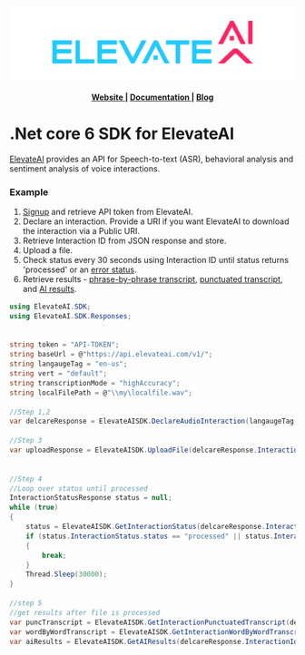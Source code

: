 <p align="center">
<img src="https://raw.githubusercontent.com/NICEElevateAI/NICEElevateAI/main/images/ElevateAI-blue-red-logo.png" />
</p>

<div align="center"><a name="menu"></a>
  <h4>
    <a href="https://www.elevateai.com">
      Website
    </a>
    <span> | </span>
    <a href="https://docs.elevateai.com">
      Documentation
    </a>
    <span> | </span>
    <a href="https://www.elevateai.com/blogs">
      Blog
    </a>
  </h4>
</div>

# .Net core 6 SDK for ElevateAI

[ElevateAI](https://www.elevateai.com) provides an API for Speech-to-text (ASR), behavioral analysis and sentiment analysis of voice interactions.

### Example
1. [Signup](https://app.elevateai.com) and retrieve API token from ElevateAI.
1. Declare an interaction. Provide a URI if you want ElevateAI to download the interaction via a Public URI.
2. Retrieve Interaction ID from JSON response and store.
3. Upload a file.
4. Check status every 30 seconds using Interaction ID until status returns 'processed' or an [error status](https://docs.elevateai.com/tutorials/check-the-processing-status).
5. Retrieve results - [phrase-by-phrase transcript](https://docs.elevateai.com/tutorials/get-phrase-by-phrase-transcript), [punctuated transcript](https://docs.elevateai.com/tutorials/get-punctuated-transcript), and [AI results](https://docs.elevateai.com/tutorials/get-cx-ai).

```c#
using ElevateAI.SDK;
using ElevateAI.SDK.Responses;


string token = "API-TOKEN";
string baseUrl = @"https://api.elevateai.com/v1/";
string langaugeTag = "en-us";
string vert = "default";
string transcriptionMode = "highAccuracy";
string localFilePath = @"\\my\localfile.wav";

//Step 1,2
var delcareResponse = ElevateAISDK.DeclareAudioInteraction(langaugeTag, vert, transcriptionMode, token, true, null, baseUrl);

//Step 3
var uploadResponse = ElevateAISDK.UploadFile(delcareResponse.InteractionIdentifier.Value.ToString(), token, localFilePath, baseUrl);


//Step 4
//Loop over status until processed
InteractionStatusResponse status = null;
while (true)
{
    status = ElevateAISDK.GetInteractionStatus(delcareResponse.InteractionIdentifier.Value.ToString(), token, baseUrl);
    if (status.InteractionStatus.status == "processed" || status.InteractionStatus.status == "fileUploadFailed" || status.InteractionStatus.status == "fileDownloadFailed" || status.InteractionStatus.status == "processingFailed")
    {
        break;
    }
    Thread.Sleep(30000);
}

//step 5
//get results after file is processed 
var puncTranscript = ElevateAISDK.GetInteractionPunctuatedTranscript(delcareResponse.InteractionIdentifier.Value.ToString(), token, baseUrl);
var wordByWordTranscript = ElevateAISDK.GetInteractionWordByWordTranscript(delcareResponse.InteractionIdentifier.Value.ToString(), token, baseUrl);
var aiResults = ElevateAISDK.GetAIResults(delcareResponse.InteractionIdentifier.Value.ToString(), token, baseUrl);

```
